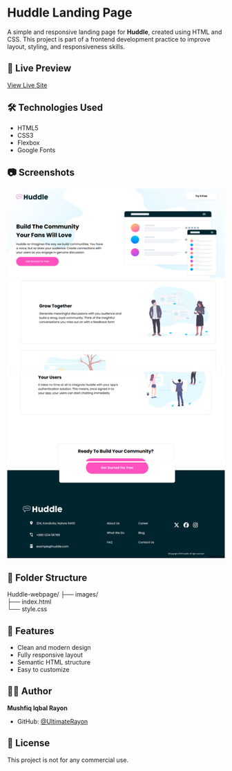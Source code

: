 # Huddle Landing Page

A simple and responsive landing page for **Huddle**, created using HTML and CSS. This project is part of a frontend development practice to improve layout, styling, and responsiveness skills.

## 🚀 Live Preview

[View Live Site](https://huddle-webpage-hwfk.vercel.app/)

## 🛠️ Technologies Used

- HTML5  
- CSS3  
- Flexbox  
- Google Fonts

## 📷 Screenshots

![Screenshot of Huddle Landing Page](./Screenshot%201.png)<!-- Replace with your actual image path if added -->
![Screenshot of Huddle Landing Page](./Screenshot%202.png)
![Screenshot of Huddle Landing Page](./Screenshot%203.png)
![Screenshot of Huddle Landing Page](./Screenshot%204.png)

## 📁 Folder Structure

Huddle-webpage/
├── images/  
├── index.html  
└── style.css  

## 🎯 Features

- Clean and modern design  
- Fully responsive layout  
- Semantic HTML structure  
- Easy to customize

## 🧑‍💻 Author

**Mushfiq Iqbal Rayon**  
- GitHub: [@UltimateRayon](https://github.com/UltimateRayon)

## 📜 License

This project is not for any commercial use.
